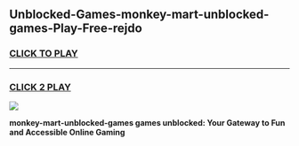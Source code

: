 
## Unblocked-Games-monkey-mart-unblocked-games-Play-Free-rejdo
<h3>
<a href="https://premium76.site?title=monkey-mart-unblocked-games&ref=18A1">CLICK TO PLAY</a></h3>
<hr>

<h3>
<a href="https://premium76.site?title=monkey-mart-unblocked-games&ref=18A1">CLICK 2 PLAY</a>
  
</h3>

<a href="https://premium76.site?title=monkey-mart-unblocked-games&ref=18A1"><img src="https://clearcache.store/games.png"></a>


**monkey-mart-unblocked-games games unblocked: Your Gateway to Fun and Accessible Online Gaming**
